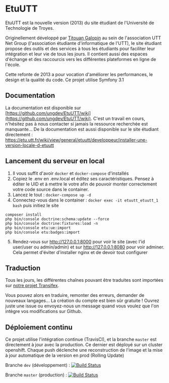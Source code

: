 EtuUTT
======

EtuUTT est la nouvelle version (2013) du site étudiant de l'Université de Technologie de Troyes.

Originellement développé par [Titouan Galopin](https://github.com/tgalopin) au sein de l'association UTT Net Group (l'association étudiante d'informatique de l'UTT), le site étudiant propose des outils et des services à tous les étudiants pour faciliter leur intégration et leur vie de tous les jours. Il contient aussi des espaces d'échange et des raccourcis vers les différentes plateformes en ligne de l'école.

Cette refonte de 2013 a pour vocation d'améliorer les performances, le design et la qualité du code.
Ce projet utilise Symfony 3.1

Documentation
-------------

La documentation est disponible sur [https://github.com/ungdev/EtuUTT/wiki](https://github.com/ungdev/EtuUTT/wiki).
C'est un travail en cours, n'hésitez pas à nous contacter si jamais la ressource recherchée est manquante…
De la documentation est aussi disponible sur le site étudiant directement : https://etu.utt.fr/wiki/view/general/etuutt/developpeur/installer-une-version-locale-d-etuutt

Lancement du serveur en local
-------------

1. Il vous suffit d'avoir `docker` et `docker-compose` d'installés
2. Copiez le .env en .env.local et éditez ses caractéristiques. Pensez à éditer le UID et à mettre le votre afin de pouvoir monter correctement votre code source dans le container.
3. Lancez le tout : `docker-compose up -d`
4. Connectez-vous dans le container : `docker exec -it etuutt_etuutt_1 bash` puis initiez le site
```
composer install
php bin/console doctrine:schema:update --force
php bin/console doctrine:fixtures:load -n
php bin/console etu:ue:import
php bin/console etu:badges:import
```
5. Rendez-vous sur http://127.0.0.1:8000 pour voir le site (avec l'id user/user ou admin/admin) et sur http://127.0.0.1:8080 pour voir adminer.
Cela permet d'éviter d'installer nginx et de devoir tout configurer

Traduction
----------
Tous les jours, les différentes chaînes pouvant être traduites sont importées sur [notre projet Transifex](https://www.transifex.com/ung/site-etudiant).

Vous pouvez alors en traduire, remonter des erreurs, demander de nouveaux langages… La création du compte est bien sûr gratuite ! Ouvrez juste une issue ou envoyez-nous un message quand vous voulez que l'on intègre vos modifications sur Github.

Déploiement continu
-------------------

Ce projet utilise l'intégration continue (TravisCI), et la branche `master` est directement à jour avec la production.
Ce dernier est déployé sur un cluster openshift. Chaque push déclenche une reconstruction de l'image et la mise à jour automatique de la version en prod (Rolling Update)

Branche `dev` (développement) :
[![Build Status](https://travis-ci.org/ungdev/EtuUTT.svg?branch=dev)](https://travis-ci.org/ungdev/EtuUTT)

Branche `master` (production) :
[![Build Status](https://travis-ci.org/ungdev/EtuUTT.svg?branch=master)](https://travis-ci.org/ungdev/EtuUTT)
